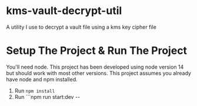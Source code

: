 # kms-vault-decrypt-util
A utility I use to decrypt a vault file using a kms key cipher file

# Setup The Project & Run The Project
You'll need node. This project has been developed using node version 14 but should work with most other versions. This project assumes you already have node and npm installed.

1. Run ```npm install```
2. Run ```npm run start:dev -- <cipher file path> <vault file path>